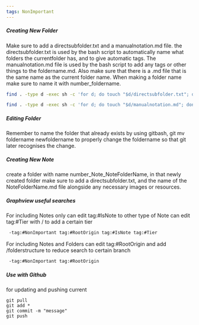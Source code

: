 ```yaml
---
tags: NonImportant
---
```

##### Creating New Folder
Make sure to add a directsubfolder.txt and a manualnotation.md file. the directsubfolder.txt is used by the bash script to automatically name what folders the currentfolder has, and to give automatic tags. The manualnotation.md file is used by the bash script to add any tags or other things to the foldername.md. Also make sure that there is a .md file that is the same name as the current folder name. When making a folder name make sure to name it with number_foldername.

```bash
find . -type d -exec sh -c 'for d; do touch "$d/directsubfolder.txt"; done' _ {} +
```
```bash
find . -type d -exec sh -c 'for d; do touch "$d/manualnotation.md"; done' _ {} +
```

##### Editing Folder
Remember to name the folder that already exists by using gitbash, git mv foldername newfoldername to properly change the foldername so that git later recognises the change. 

##### Creating New Note
create a folder with name number_Note_NoteFolderName, in that newly created folder make sure to add a directsubfolder.txt, and the name of the NoteFolderName.md file alongside any necessary images or resources. 

##### Graphview useful searches
For including Notes only
can edit tag:#IsNote to other type of Note
can edit tag:#Tier with / to add a certain tier
```bash
 -tag:#NonImportant tag:#RootOrigin tag:#IsNote tag:#Tier
```

For including Notes and Folders
can edit tag:#RootOrigin and add /folderstructure to reduce search to certain branch
```bash
 -tag:#NonImportant tag:#RootOrigin 
```

##### Use with Github

for updating and pushing current
```
git pull
git add *
git commit -m "message"
git push
```